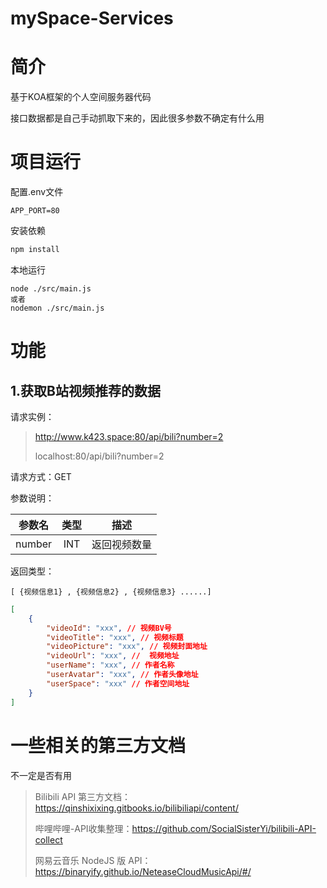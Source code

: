 # mySpace-Services



# 简介

基于KOA框架的个人空间服务器代码

接口数据都是自己手动抓取下来的，因此很多参数不确定有什么用





# 项目运行

配置.env文件

```
APP_PORT=80
```

安装依赖

```js
npm install 
```

本地运行

```
node ./src/main.js
或者
nodemon ./src/main.js
```





# 功能



## 1.获取B站视频推荐的数据 

请求实例：

> http://www.k423.space:80/api/bili?number=2
>
> localhost:80/api/bili?number=2

请求方式：GET

参数说明：

| 参数名 | 类型 |     描述     |
| :----: | :--: | :----------: |
| number | INT  | 返回视频数量 |

返回类型：

```
[ {视频信息1} , {视频信息2} , {视频信息3} ......]
```

```json
[
    {
        "videoId": "xxx", // 视频BV号
        "videoTitle": "xxx", // 视频标题
        "videoPicture": "xxx", // 视频封面地址
        "videoUrl": "xxx", //  视频地址
        "userName": "xxx", // 作者名称
        "userAvatar": "xxx", // 作者头像地址
        "userSpace": "xxx" // 作者空间地址
    }
]
```





# 一些相关的第三方文档

不一定是否有用

> Bilibili API 第三方文档：https://qinshixixing.gitbooks.io/bilibiliapi/content/
>
> 哔哩哔哩-API收集整理：https://github.com/SocialSisterYi/bilibili-API-collect
>
> 网易云音乐 NodeJS 版 API：https://binaryify.github.io/NeteaseCloudMusicApi/#/

